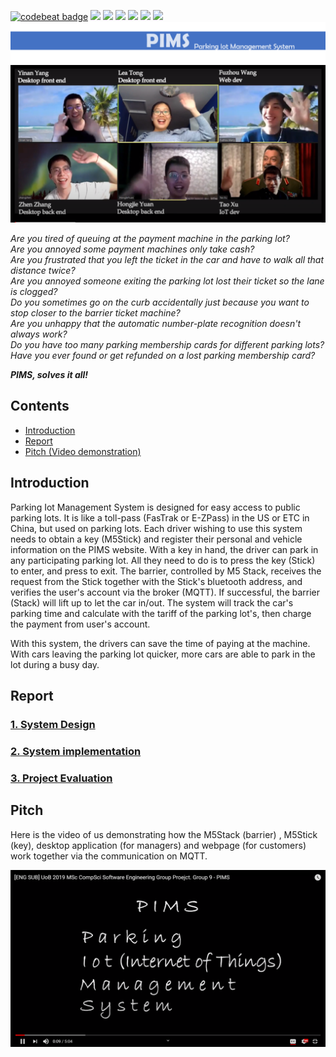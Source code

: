 [![codebeat badge](https://codebeat.co/badges/3307228a-f684-4d27-9665-0ccef96cbdef)](https://codebeat.co/projects/github-com-nonac-pims-master)
![](https://img.shields.io/badge/language-JavaScript-blue.svg)
![](https://img.shields.io/badge/language-HTML-blue.svg)
![](https://img.shields.io/badge/language-C++-blue.svg)
![](https://img.shields.io/badge/language-Processing-blue.svg)
![](https://img.shields.io/badge/platform-M5Stack|PC|Web-lightgrey.svg)
![](https://img.shields.io/cocoapods/l/Alamofire.svg?style=flat)
![Logo](Report/logo.png)
![Hi](Hi.png)





*Are you tired of queuing at the payment machine in the parking lot?*\
*Are you annoyed some payment machines only take cash?*\
*Are you frustrated that you left the ticket in the car and have to walk all that distance twice?*\
*Are you annoyed someone exiting the parking lot lost their ticket so the lane is clogged?*\
*Do you sometimes go on the curb accidentally just because you want to stop closer to the barrier ticket machine?*\
*Are you unhappy that the automatic number-plate recognition doesn't always work?*\
*Do you have too many parking membership cards for different parking lots?*\
*Have you ever found or get refunded on a lost parking membership card?*


***PIMS, solves it all!***

## Contents
* [Introduction](#_intro)
* [Report](#_portfolio)
* [Pitch (Video demonstration)](#_video)

<a name="_intro"></a>
## Introduction
Parking Iot Management System is designed for easy access to public
parking lots. It is like a toll-pass (FasTrak or E-ZPass) in the US 
or ETC in China, but used on parking lots.
Each driver wishing to use this system needs to obtain a
key (M5Stick) and register their personal and vehicle information on
the PIMS website. With a key in hand, the driver can park in any
participating parking lot. All they need to do is to press the key (Stick)
to enter, and press to exit. The barrier, controlled by M5 Stack, receives
the request from the Stick together with the Stick's bluetooth address, and 
verifies the user's account via the broker
(MQTT). If successful, the barrier (Stack) will lift up to let the car 
in/out. The system will track the car's parking time and calculate with the 
tariff of the parking lot's, then charge the payment from user's account.

With this system, the drivers can save the time of paying at the machine.
With cars leaving the parking lot quicker, more cars are able to park in
the lot during a busy day.

<a name="_portfolio"></a>

## Report

### [1. System Design](Report/System_design/README.md)
### [2. System implementation](Report/System_implementation/README.md)
### [3. Project Evaluation](Report/Project_evaluation/README.md)

<a name="_video"></a>

## Pitch
Here is the video of us demonstrating how the M5Stack (barrier)
, M5Stick (key), desktop application (for managers) and webpage (for customers) 
work together via the communication on MQTT.

[![Video thumbnail](Report/Video%20thumbnail.png)](https://youtu.be/kaCjAmnIsRY "PIMS")
